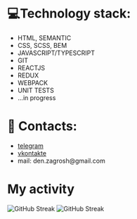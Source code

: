 <h1>💻Technology stack:</h1>
<ul>
  <li>HTML, SEMANTIC</li>
  <li>CSS, SCSS, BEM</li>
  <li>JAVASCRIPT/TYPESCRIPT</li>
  <li>GIT</li>
  <li>REACTJS</li>
  <li>REDUX</li>
   <li>WEBPACK</li>
<li>UNIT TESTS</li>
  <li>...in progress</li>
</ul>
<h1> 📩 Contacts:</h1>
<ul>
<li><a href="https://t.me/penaplast3104">telegram</a></li>
<li><a href="https://vk.com/electrokurwa228">vkontakte</a></li>
<li>mail: den.zagrosh@gmail.com</li>
</ul>
<h1>My activity</h1>
<img src="https://streak-stats.demolab.com/?user=diniso4ka&theme=dark" alt="GitHub Streak" data-canonical-src="http://github-readme-streak-stats.herokuapp.com?user=dinis04ka" style="max-width: 100%;">
<img src="https://git.io/streak-stats" alt="GitHub Streak" data-canonical-src="http://github-readme-streak-stats.herokuapp.com?user=dinis04ka" style="max-width: 100%;">
